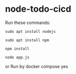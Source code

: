 # node-todo-cicd

Run these commands:


`sudo apt install nodejs`


`sudo apt install npm`


`npm install`

`node app.js`

or Run by docker compose yes

